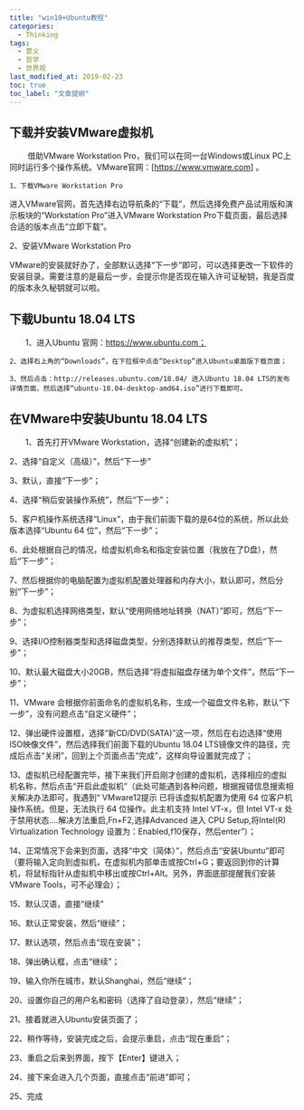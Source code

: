 ```yaml
---
title: "win10+Ubuntu教程"
categories:
  - Thinking
tags:
  - 意义
  - 哲学
  - 世界观
last_modified_at: 2019-02-23
toc: true
toc_label: "文章提纲"
---
```



## 下载并安装VMware虚拟机
　　
    借助VMware Workstation Pro，我们可以在同一台Windows或Linux PC上同时运行多个操作系统。VMware官网：[https://www.vmware.com] 。
  
    1、下载VMware Workstation Pro

进入VMware官网，首先选择右边导航条的“下载”，然后选择免费产品试用版和演示板块的“Workstation Pro”进入VMware Workstation Pro下载页面，最后选择合适的版本点击“立即下载”。

2、安装VMware Workstation Pro

VMware的安装就好办了，全部默认选择“下一步”即可，可以选择更改一下软件的安装目录。需要注意的是最后一步，会提示你是否现在输入许可证秘钥，我是百度的版本永久秘钥就可以啦。

## 下载Ubuntu 18.04 LTS
　　1、进入Ubuntu 官网：https://www.ubuntu.com；

    2、选择右上角的“Downloads”，在下拉框中点击“Desktop”进入Ubuntu桌面版下载页面；

    3、然后点击：http://releases.ubuntu.com/18.04/ 进入Ubuntu 18.04 LTS的发布详情页面，然后选择“ubuntu-18.04-desktop-amd64.iso”进行下载即可。
## 在VMware中安装Ubuntu 18.04 LTS
　　1、首先打开VMware Workstation，选择“创建新的虚拟机”；

2、选择“自定义（高级）”，然后“下一步”

3、默认，直接“下一步”；

4、选择“稍后安装操作系统”，然后“下一步”；

5、客户机操作系统选择“Linux”，由于我们前面下载的是64位的系统，所以此处版本选择“Ubuntu 64 位”，然后“下一步”；

6、此处根据自己的情况，给虚拟机命名和指定安装位置（我放在了D盘），然后“下一步”；

7、然后根据你的电脑配置为虚拟机配置处理器和内存大小，默认即可，然后分别“下一步”；

8、为虚拟机选择网络类型，默认“使用网络地址转换（NAT）”即可，然后“下一步”；

9、选择I/O控制器类型和选择磁盘类型，分别选择默认的推荐类型，然后“下一步”；

10、默认最大磁盘大小20GB，然后选择“将虚拟磁盘存储为单个文件”，然后“下一步”；

11、VMware 会根据你前面命名的虚拟机名称，生成一个磁盘文件名称，默认“下一步”，没有问题点击“自定义硬件”；

12、弹出硬件设置框，选择“新CD/DVD(SATA)”这一项，然后在右边选择“使用ISO映像文件”，然后选择我们前面下载的Ubuntu 18.04 LTS镜像文件的路径，完成后点击“关闭”，回到上个页面点击“完成”，这样向导设置就完成了；

13、虚拟机已经配置完毕，接下来我们开启刚才创建的虚拟机，选择相应的虚拟机名称，然后点击“开启此虚拟机”（此处可能遇到各种问题，根据报错信息搜索相关解决办法即可，我遇到“ VMware12提示 已将该虚拟机配置为使用 64 位客户机操作系统。但是，无法执行 64 位操作。此主机支持 Intel VT-x，但 Intel VT-x 处于禁用状态....解决方法重启,Fn+F2,选择Advanced 进入 CPU Setup,将Intel(R) Virtualization Technology 设置为：Enabled,f10保存，然后enter”）；

14、正常情况下会来到页面，选择“中文（简体）”，然后点击“安装Ubuntu”即可（要将输入定向到虚拟机，在虚拟机内部单击或按Ctrl+G；要返回到你的计算机，将鼠标指针从虚拟机中移出或按Ctrl+Alt。另外，界面底部提醒我们安装VMware Tools，可不必理会）；

15、默认汉语，直接“继续”

16、默认正常安装，然后“继续”；

17、默认选项，然后点击“现在安装”；

18、弹出确认框，点击“继续”；

19、输入你所在城市，默认Shanghai，然后“继续”；

20、设置你自己的用户名和密码（选择了自动登录），然后“继续”；

21、接着就进入Ubuntu安装页面了；

22、稍作等待，安装完成之后，会提示重启，点击“现在重启”；

23、重启之后来到界面，按下【Enter】键进入；

24、接下来会进入几个页面，直接点击“前进”即可；

25、完成

